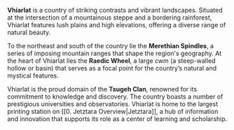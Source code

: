 **Vhiarlat** is a country of striking contrasts and vibrant landscapes. Situated at the intersection of a mountainous steppe and a bordering rainforest, Vhiarlat features lush plains and high elevations, offering a diverse range of natural beauty.

To the northeast and south of the country lie the **Merethian Spindles**, a series of imposing mountain ranges that shape the region's geography. At the heart of Vhiarlat lies the **Raedic Wheel**, a large cwm (a steep-walled hollow or basin) that serves as a focal point for the country’s natural and mystical features.

Vhiarlat is the proud domain of the **Tsugeh Clan**, renowned for its commitment to knowledge and discovery. The country boasts a number of prestigious universities and observatories. Vhiarlat is home to the largest printing station on [[0. Jetztara Overview|Jetztara]], a hub of information and innovation that supports its role as a center of learning and scholarship. 